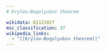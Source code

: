 ```yaml
---
# Krylov–Bogolyubov theorem

wikidata: Q1121027
msc_classification: 37
wikipedia_links:
  - "[[Krylov–Bogolyubov theorem]]"
---
```

